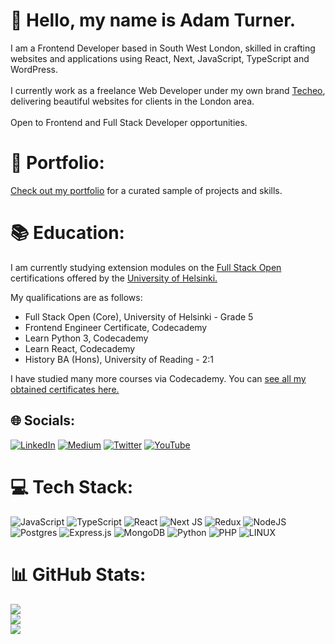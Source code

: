 # 👋 Hello, my name is Adam Turner. 

I am a Frontend Developer based in South West London, skilled in crafting websites and applications using React, Next, JavaScript, TypeScript and WordPress.<br><br>I currently work as a freelance Web Developer under my own brand [Techeo](https://techeo.co.uk), delivering beautiful websites for clients in the London area.<br><br>Open to Frontend and Full Stack Developer opportunities.

# 🎨 Portfolio:
[Check out my portfolio](https://adamrichardturner.dev/) for a curated sample of projects and skills.

# 📚 Education:
I am currently studying extension modules on the [Full Stack Open](https://fullstackopen.com/en/) certifications offered by the [University of Helsinki.](https://www.helsinki.fi/en) 

My qualifications are as follows:

- Full Stack Open (Core), University of Helsinki - Grade 5
- Frontend Engineer Certificate, Codecademy 
- Learn Python 3, Codecademy
- Learn React, Codecademy
- History BA (Hons), University of Reading - 2:1

I have studied many more courses via Codecademy. You can [see all my obtained certificates here.](https://www.codecademy.com/profiles/adamrichardturner1988/)

## 🌐 Socials:
[![LinkedIn](https://img.shields.io/badge/LinkedIn-%230077B5.svg?logo=linkedin&logoColor=white)](https://linkedin.com/in/adamrichardturner88) [![Medium](https://img.shields.io/badge/Medium-12100E?logo=medium&logoColor=white)](https://medium.com/@adamrichardturner) [![Twitter](https://img.shields.io/badge/Twitter-%231DA1F2.svg?logo=Twitter&logoColor=white)](https://twitter.com/csturner88) [![YouTube](https://img.shields.io/badge/YouTube-%23FF0000.svg?logo=YouTube&logoColor=white)](https://youtube.com/@codefullstack) 

# 💻 Tech Stack:
![JavaScript](https://img.shields.io/badge/javascript-%23323330.svg?style=for-the-badge&logo=javascript&logoColor=%23F7DF1E) ![TypeScript](https://img.shields.io/badge/typescript-%23007ACC.svg?style=for-the-badge&logo=typescript&logoColor=white) ![React](https://img.shields.io/badge/react-%2320232a.svg?style=for-the-badge&logo=react&logoColor=%2361DAFB) ![Next JS](https://img.shields.io/badge/Next-black?style=for-the-badge&logo=next.js&logoColor=white) ![Redux](https://img.shields.io/badge/redux-%23593d88.svg?style=for-the-badge&logo=redux&logoColor=white) ![NodeJS](https://img.shields.io/badge/node.js-6DA55F?style=for-the-badge&logo=node.js&logoColor=white) ![Postgres](https://img.shields.io/badge/postgres-%23316192.svg?style=for-the-badge&logo=postgresql&logoColor=white) ![Express.js](https://img.shields.io/badge/express.js-%23404d59.svg?style=for-the-badge&logo=express&logoColor=%2361DAFB) ![MongoDB](https://img.shields.io/badge/MongoDB-%234ea94b.svg?style=for-the-badge&logo=mongodb&logoColor=white) ![Python](https://img.shields.io/badge/python-3670A0?style=for-the-badge&logo=python&logoColor=ffdd54) ![PHP](https://img.shields.io/badge/php-%23777BB4.svg?style=for-the-badge&logo=php&logoColor=white) ![LINUX](https://img.shields.io/badge/Linux-FCC624?style=for-the-badge&logo=linux&logoColor=black)
# 📊 GitHub Stats:
![](https://github-readme-stats.vercel.app/api?username=adamrichardturner&theme=dark&hide_border=false&include_all_commits=false&count_private=false)<br/>
![](https://github-readme-streak-stats.herokuapp.com/?user=adamrichardturner&theme=dark&hide_border=false)<br/>
![](https://github-readme-stats.vercel.app/api/top-langs/?username=adamrichardturner&theme=dark&hide_border=false&include_all_commits=false&count_private=false&layout=compact)

